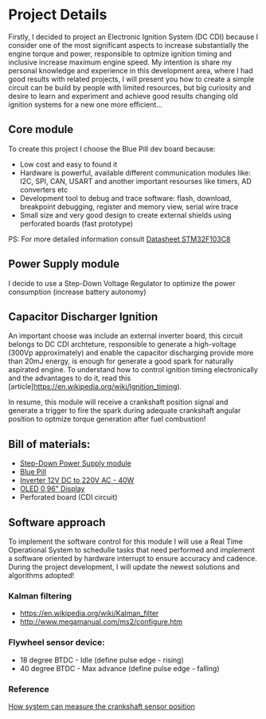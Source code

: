 # Project Details

Firstly, I decided to project an Electronic Ignition System (DC CDI) because I consider one of the most significant aspects to increase substantially the 
engine torque and power, responsible to optmize ignition timing and inclusive increase maximum engine speed. My intention is share my personal knowledge 
and experience in this development area, where I had good results with related projects, I will present you how to create a simple circuit can be build by 
people with limited resources, but big curiosity and desire to learn and experiment and achieve good results changing old ignition systems for a new one 
more efficient...

## Core module 
To create this project I choose the Blue Pill dev board because:
- Low cost and easy to found it
- Hardware is powerful, available different communication modules like: I2C, SPI, CAN, USART and another important resourses like timers, AD converters etc
- Development tool to debug and trace software: flash, download, breakpoint debugging, register and memory view, serial wire trace
- Small size and very good design to create external shields using perforated boards (fast prototype)

PS: For more detailed information consult [Datasheet STM32F103C8](https://www.st.com/resource/en/datasheet/stm32f103c8.pdf)

## Power Supply module

I decide to use a Step-Down Voltage Regulator to optimize the power consumption (increase battery autonomy)

## Capacitor Discharger Ignition  

An important choose was include an external inverter board, this circuit belongs to DC CDI archteture, responsible to generate a high-voltage (300Vp approximately)
and enable the capacitor discharging provide more than 20mJ energy, is enough for generate a good spark for naturally aspirated engine. To understand how to 
control ignition timing electronically and the advantages to do it, read this [article]https://en.wikipedia.org/wiki/Ignition_timing).

In resume, this module will receive a crankshaft position signal and generate a trigger to fire the spark during adequate crankshaft angular position to optmize 
torque generation after fuel combustion!

## Bill of materials:

- [Step-Down Power Supply module](https://www.aliexpress.com/item/32970694265.html?spm=a2g0o.productlist.0.0.5fed36e219TvMn&algo_pvid=d335ded9-f9dc-4fb1-a5ef-1f18dc80345c&algo_expid=d335ded9-f9dc-4fb1-a5ef-1f18dc80345c-53&btsid=0be3764515900535016104332e80e6&ws_ab_test=searchweb0_0,searchweb201602_,searchweb201603_)
- [Blue Pill](https://www.aliexpress.com/item/32839140960.html?spm=a2g0o.productlist.0.0.623b73477OAII5&algo_pvid=3eb4afd7-9750-40da-b9bb-a72602a37bc8&algo_expid=3eb4afd7-9750-40da-b9bb-a72602a37bc8-12&btsid=0ab6f82415898199543501406e6c04&ws_ab_test=searchweb0_0,searchweb201602_,searchweb201603_)
- [Inverter 12V DC to 220V AC - 40W](https://www.aliexpress.com/item/32929609179.html?spm=a2g0o.productlist.0.0.25aa20c2hvNnvt&algo_pvid=4aa6c4d7-b56d-4c59-b328-d9101e6d2580&algo_expid=4aa6c4d7-b56d-4c59-b328-d9101e6d2580-28&btsid=0ab6f83a15900527095032060e068e&ws_ab_test=searchweb0_0,searchweb201602_,searchweb201603_)
- [OLED 0,96" Display](https://www.aliexpress.com/item/32667396994.html?spm=a2g0o.productlist.0.0.627530e1WnnvQE&algo_pvid=19297b5b-2f8c-4695-9e26-bda77824da58&algo_expid=19297b5b-2f8c-4695-9e26-bda77824da58-18&btsid=0be3764315900530466002365ec396&ws_ab_test=searchweb0_0,searchweb201602_,searchweb201603_)
- Perforated board (CDI circuit)

## Software approach

To implement the software control for this module I will use a Real Time Operational System to schedulle tasks that need performed and implement a software oriented
by hardware interrupt to ensure accuracy and cadence.
During the project development, I will update the newest solutions and algorithms adopted!

### Kalman filtering
- https://en.wikipedia.org/wiki/Kalman_filter
- http://www.megamanual.com/ms2/configure.htm

### Flywheel sensor device:
- 18 degree BTDC - Idle          (define pulse edge - rising)
- 40 degree BTDC - Max advance   (define pulse edge - falling)

### Reference
[How system can measure the crankshaft sensor position](http://www.sportdevices.com/ignition/ignition.htm)

